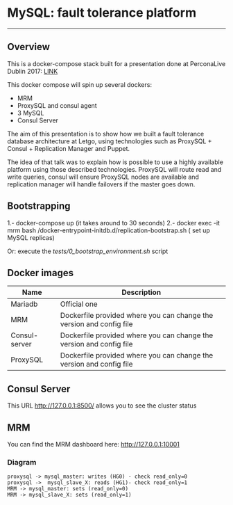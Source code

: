 MySQL: fault tolerance platform
===================
----------


Overview
-------------
This is a docker-compose stack built for a presentation done at PerconaLive Dublin 2017: [LINK](https://www.percona.com/live/e17/sessions/fault-tolerance-platform-with-proxysql-consul-and-mrm)

This docker compose will spin up several dockers:

* MRM
* ProxySQL and consul agent
* 3 MySQL 
* Consul Server

The aim of this presentation is to show how we built a fault tolerance database architecture at Letgo, using technologies such as ProxySQL + Consul + Replication Manager and Puppet.

The idea of that talk was to explain how is possible to use a highly available platform using those described technologies. ProxySQL will route read and write queries, consul will ensure ProxySQL nodes are available and replication manager will handle failovers if the master goes down.



Bootstrapping
-------------
1.- docker-compose up (it takes around to 30 seconds)
2.- docker exec -it mrm bash /docker-entrypoint-initdb.d/replication-bootstrap.sh ( set up MySQL replicas)

Or: execute the *tests/0_bootstrap_environment.sh* script


Docker images 
-------------
Name     | Description
-------- | ---
Mariadb | Official one
MRM  | Dockerfile provided where you can change the version and config file
Consul-server | Dockerfile provided where you can change the version and config file
ProxySQL | Dockerfile provided where you can change the version and config file


Consul Server
-------------
This URL http://127.0.0.1:8500/ allows you to see the cluster status

MRM
-------------
You can find the MRM  dashboard here: http://127.0.0.1:10001


### Diagram

```sequence
proxysql -> mysql_master: writes (HG0) - check read_only=0
proxysql ->  mysql_slave_X: reads (HG1)- check read_only=1
MRM -> mysql_master: sets (read_only=0)
MRM -> mysql_slave_X: sets (read_only=1)
```

